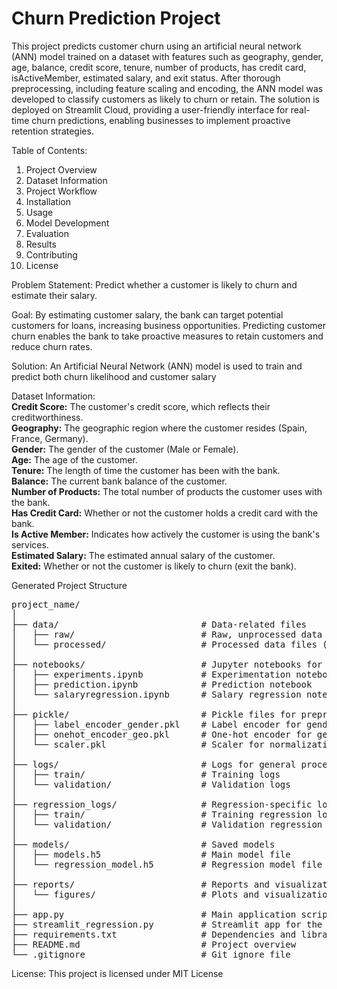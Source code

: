 # Churn Prediction Project
This project predicts customer churn using an artificial neural network (ANN) model trained on a dataset with features such as geography, gender, age, balance, credit score, tenure, number of products, has credit card, isActiveMember, estimated salary, and exit status. After thorough preprocessing, including feature scaling and encoding, the ANN model was developed to classify customers as likely to churn or retain. The solution is deployed on Streamlit Cloud, providing a user-friendly interface for real-time churn predictions, enabling businesses to implement proactive retention strategies.

Table of Contents:
1. Project Overview <br>
2. Dataset Information <br>
3. Project Workflow <br>
4. Installation <br>
5. Usage <br>
6. Model Development <br>
7. Evaluation <br>
8. Results <br>
9. Contributing <br>
10. License <be>


Problem Statement:
Predict whether a customer is likely to churn and estimate their salary.

Goal:
By estimating customer salary, the bank can target potential customers for loans, increasing business opportunities. Predicting customer churn enables the bank to take proactive measures to retain customers and reduce churn rates.

Solution:
An Artificial Neural Network (ANN) model is used to train and predict both churn likelihood and customer salary


Dataset Information:<br>
**Credit Score:** The customer's credit score, which reflects their creditworthiness.<br>
**Geography:** The geographic region where the customer resides (Spain, France, Germany).<br>
**Gender:** The gender of the customer (Male or Female).<br>
**Age:** The age of the customer.<br>
**Tenure:** The length of time the customer has been with the bank.<br>
**Balance:** The current bank balance of the customer.<br>
**Number of Products:** The total number of products the customer uses with the bank.<br>
**Has Credit Card:** Whether or not the customer holds a credit card with the bank.<br>
**Is Active Member:** Indicates how actively the customer is using the bank's services.<br>
**Estimated Salary:** The estimated annual salary of the customer.<br>
**Exited:** Whether or not the customer is likely to churn (exit the bank).<br>


Generated Project Structure
<pre>
project_name/
│
├── data/                           # Data-related files
│   ├── raw/                        # Raw, unprocessed data files
│   └── processed/                  # Processed data files (if applicable in the future)
│
├── notebooks/                      # Jupyter notebooks for EDA and experimentation
│   ├── experiments.ipynb           # Experimentation notebook
│   ├── prediction.ipynb            # Prediction notebook
│   └── salaryregression.ipynb      # Salary regression notebook
│
├── pickle/                         # Pickle files for preprocessing
│   ├── label_encoder_gender.pkl    # Label encoder for gender
│   ├── onehot_encoder_geo.pkl      # One-hot encoder for geographical data
│   └── scaler.pkl                  # Scaler for normalization
│
├── logs/                           # Logs for general processes
│   ├── train/                      # Training logs
│   └── validation/                 # Validation logs
│
├── regression_logs/                # Regression-specific logs
│   ├── train/                      # Training regression logs
│   └── validation/                 # Validation regression logs
│
├── models/                         # Saved models
│   ├── models.h5                   # Main model file
│   └── regression_model.h5         # Regression model file
│
├── reports/                        # Reports and visualizations
│   └── figures/                    # Plots and visualizations
│
├── app.py                          # Main application script
├── streamlit_regression.py         # Streamlit app for the regression model
├── requirements.txt                # Dependencies and libraries
├── README.md                       # Project overview
└── .gitignore                      # Git ignore file
</pre>


License: This project is licensed under MIT License
